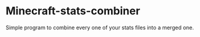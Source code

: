 # Minecraft-stats-combiner
Simple program to combine every one of your stats files into a merged one.
